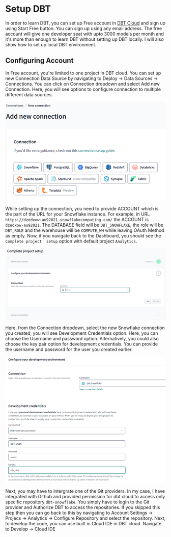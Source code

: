 # Setup DBT

In order to learn DBT, you can set up Free account in [DBT Cloud](https://www.getdbt.com) and sign up using Start 
Free button. You can sign up using any email address. The free account will give one developer seat with upto 3000 
models per month and it's more than enough to learn DBT without setting up DBT locally. I will also show how to set 
up local DBT environment.

## Configuring Account

In Free account, you're limited to one project in DBT cloud. You can set up new Connection Data Source by navigating 
to Deploy -> Data Sources -> Connections. You can click on Connection dropdown and select Add new Connection. Here, 
you will see options to configure connection to multiple different data sources.

![Setting up DBT Connection](./dbt-connection.png "Configure DBT connection")

While setting up the connection, you need to provide ACCOUNT which is the part of the URL for your Snowflake 
instance. For example, in URL `https://dzedxow-au92021.snowflakecomputing.com/` the ACCOUNT is `dzedxow-au92021`. 
The DATABASE field will be `DBT_SNOWFLAKE`, the role will be `DBT_ROLE` and the warehouse will be `COMPUTE_WH` while 
leaving OAuth Method as empty. Now, if you navigate back to the Dashboard, you should see the `Complete project 
setup` option with default project `Analytics`.

![DBT Project Setup](./dbt-complete-project-setup.png "DBT Project Setup")

Here, from the Connection dropdown, select the new Snowflake connection you created, you will see Development 
Credentials option. Here, you can choose the Username and password option. Alternatively, you could also choose the 
key pair option for development credentials. You can provide the username and password for the user you created earlier.

![DBT Development Credentials](./snowflake-dev-credentials.png "DBT Development Credentials")

Next, you may have to intergrate one of the Git providers. In my case, I have integrated with Github and provided 
permission for dbt cloud to access only specific repository `dbt-snowflake`. You simply 
have to login to the Git provider and Authorize DBT to access the repositories. If you skipped this step then you 
can go back to this by navigating to Account Settings -> Projecs -> Analytics -> Configure Repository and select the 
repository. Next, to develop the code, you can use built in Cloud IDE in DBT cloud. Navigate to Develop -> Cloud IDE 

